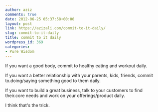 ```yaml
---
author: aziz
comments: true
date: 2012-06-25 05:37:58+00:00
layout: post
link: https://azizali.com/commit-to-it-daily/
slug: commit-to-it-daily
title: commit to it daily
wordpress_id: 369
categories:
- Pure Wisdom
---
```


If you want a good body, commit to healthy eating and workout daily.

If you want a better relationship with your parents, kids, friends, commit to.doing/saying something good to them daily.

If you want to build a great business, talk to your customers to find their.core needs and work on your offerings/product daily.

I think that's the trick.

